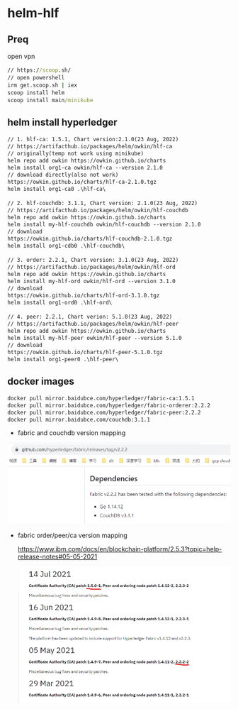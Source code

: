 # helm-hlf

## Preq

open vpn

```cmd
// https://scoop.sh/
// open powershell
irm get.scoop.sh | iex
scoop install helm
scoop install main/minikube
```



## helm install hyperledger

```
// 1. hlf-ca: 1.5.1, Chart version:2.1.0(23 Aug, 2022)
// https://artifacthub.io/packages/helm/owkin/hlf-ca
// originally(temp not work using minikube)
helm repo add owkin https://owkin.github.io/charts
helm install org1-ca owkin/hlf-ca --version 2.1.0
// download directly(also not work)
https://owkin.github.io/charts/hlf-ca-2.1.0.tgz
helm install org1-ca0 .\hlf-ca\

// 2. hlf-couchdb: 3.1.1, Chart version: 2.1.0(23 Aug, 2022)
// https://artifacthub.io/packages/helm/owkin/hlf-couchdb
helm repo add owkin https://owkin.github.io/charts
helm install my-hlf-couchdb owkin/hlf-couchdb --version 2.1.0
// download
https://owkin.github.io/charts/hlf-couchdb-2.1.0.tgz
helm install org1-cdb0 .\hlf-couchdb\

// 3. order: 2.2.1, Chart version: 3.1.0(23 Aug, 2022)
// https://artifacthub.io/packages/helm/owkin/hlf-ord
helm repo add owkin https://owkin.github.io/charts
helm install my-hlf-ord owkin/hlf-ord --version 3.1.0
// download
https://owkin.github.io/charts/hlf-ord-3.1.0.tgz
helm install org1-ord0 .\hlf-ord\

// 4. peer: 2.2.1, Chart verion: 5.1.0(23 Aug, 2022)
// https://artifacthub.io/packages/helm/owkin/hlf-peer
helm repo add owkin https://owkin.github.io/charts
helm install my-hlf-peer owkin/hlf-peer --version 5.1.0
// download
https://owkin.github.io/charts/hlf-peer-5.1.0.tgz
helm install org1-peer0 .\hlf-peer\
```

## docker images

```
docker pull mirror.baidubce.com/hyperledger/fabric-ca:1.5.1
docker pull mirror.baidubce.com/hyperledger/fabric-orderer:2.2.2
docker pull mirror.baidubce.com/hyperledger/fabric-peer:2.2.2
docker pull mirror.baidubce.com/couchdb:3.1.1
```

* fabric and couchdb version mapping

![image-20230815154227571](.\fabric-couchdb-version-mapping.jpg)

* fabric order/peer/ca version mapping

  https://www.ibm.com/docs/en/blockchain-platform/2.5.3?topic=help-release-notes#05-05-2021

  ![image-20230815164747568](.\fabric-ca-order-peer-version-mapping.jpg)